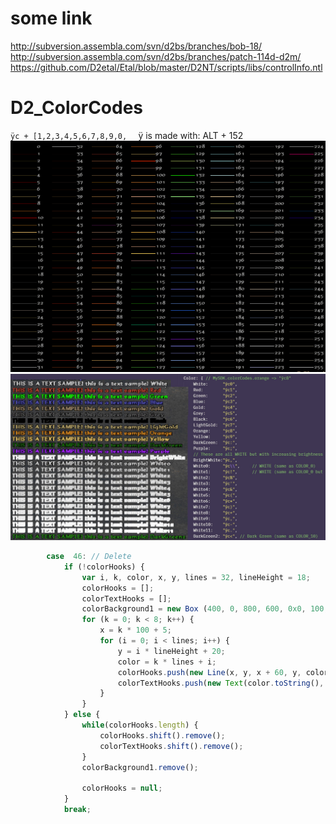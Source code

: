 # some link
http://subversion.assembla.com/svn/d2bs/branches/bob-18/ <br />
http://subversion.assembla.com/svn/d2bs/branches/patch-114d-d2m/ <br />
https://github.com/D2etal/Etal/blob/master/D2NT/scripts/libs/controlInfo.ntl <br />

# D2_ColorCodes

`ÿc + [1,2,3,4,5,6,7,8,9,0,  ` ÿ is made with: ALT + 152
![d2_colorCodes](/image/LineClassColor.png "d2 color code")
![d2_colorCodes](/image/D2_ColorCodes.jpg "d2 color code")

```javascript
		case  46: // Delete
			if (!colorHooks) {
				var i, k, color, x, y, lines = 32, lineHeight = 18;
				colorHooks = [];
				colorTextHooks = [];
				colorBackground1 = new Box (400, 0, 800, 600, 0x0, 100, 2);
				for (k = 0; k < 8; k++) {
					x = k * 100 + 5;
					for (i = 0; i < lines; i++) {
						y = i * lineHeight + 20;
						color = k * lines + i;
						colorHooks.push(new Line(x, y, x + 60, y, color, false));
						colorTextHooks.push(new Text(color.toString(), x + 62, y + 5, 0x10, 8));
					}
				}
			} else {
				while(colorHooks.length) {
					colorHooks.shift().remove();
					colorTextHooks.shift().remove();
				}
				colorBackground1.remove();

				colorHooks = null;
			}
			break;
```

